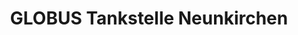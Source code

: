 ---
title: "GLOBUS Tankstelle Neunkirchen"
url: /neunkirchen/globus-tankstelle-neunkirchen/
shop: Allgemein
---
